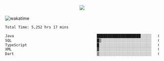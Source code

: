 <h1 align="center">
  <img src="https://readme-typing-svg.herokuapp.com/?font=Righteous&size=35&center=true&vCenter=true&width=500&height=70&duration=4000&lines=Hi!+%F0%9F%91%8B+I%27m+Ali%20Osman!;" />
</h1>


![wakatime](https://wakatime.com/share/@aliosmanoktar/3a8ffe71-6da4-4964-913b-2f09afbe53bf.svg?cache=none)
<!--START_SECTION:waka-->

```txt
Total Time: 5,252 hrs 17 mins

Java                                      ████████████████████░░░░░   80.62 %
SQL                                       █▒░░░░░░░░░░░░░░░░░░░░░░░   05.47 %
TypeScript                                █░░░░░░░░░░░░░░░░░░░░░░░░   04.30 %
XML                                       ▓░░░░░░░░░░░░░░░░░░░░░░░░   02.17 %
Dart                                      ▒░░░░░░░░░░░░░░░░░░░░░░░░   01.32 %
```

<!--END_SECTION:waka-->


